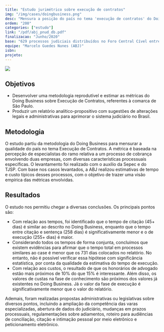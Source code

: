 ```yaml
---
title: "Estudo jurimétrico sobre execução de contratos"
img: "/img/cases/doingbusiness.png"
desc: "Mensura a posição do país no tema 'execução de contratos' do Doing Business."
ordem: "200"
categories: ["estudo"]
link: "/pdf/abj_pnud_db.pdf"
finalizacao: "Junho/2020"
base: "629 processos judiciais distribuídos no Foro Central Cível entre 2013 e 2019, contendo características similares ao case do Relatório Doing Business sobre execução de contratos."
equipe: "Marcelo Guedes Nunes (ABJ)"
isbn: 
projeto: 
---
```


![](/img/cases/doingbusiness.png)

## Objetivos

- Desenvolver uma metodologia reprodutível e estimar as métricas do Doing Business sobre Execução de Contratos, referentes à comarca de São Paulo.
- Produzir um relatório analítico-propositivo com sugestões de alterações legais e administrativas para aprimorar o sistema judiciário no Brasil.

## Metodologia

O estudo partiu da metodologia do Doing Business para mensurar a qualidade do país no tema Execução de Contratos. A métrica é baseada na percepção de especialistas do ramo relativa a um processo de cobrança envolvendo duas empresas, com diversas características processuais específicas. O levantamento foi realizado com o auxílio da Sepec e do TJSP.  Com base nos casos levantados, a ABJ realizou estimativas de tempo e custo típicos desses processos, com o objetivo de trazer uma visão empírica das métricas envolvidas.

## Resultados

O estudo nos permitiu chegar a diversas conclusões. Os principais pontos são:

- Com relação aos tempos, foi identificado que o tempo de citação (45+ dias) é similar ao descrito no Doing Business, enquanto que o tempo entre citação e sentença (258 dias) é significativamente menor e o de execução (255+ dias) é maior.
- Considerando todos os tempos de forma conjunta, concluímos que existem evidências para afirmar que o tempo total em processos similares ao case é menor que os 731 dias colocados no relatório. No entanto, não é possível verificar essa hipótese com significância estatística, por conta da qualidade da estimativa do tempo de execução.
- Com relação aos custos, o resultado de que os honorários de advogado estão mais próximos de 10% do que 15% é interessante. 
Além disso, os valores de custas na fase de conhecimento são próximos dos valores já existentes no Doing Business. Já o valor da fase de execução é significativamente menor que o valor do relatório.

Ademais, foram realizadas propostas administrativas ou legislativas sobre diversos pontos, incluindo a ampliação da competência das varas especializadas, abertura de dados do judiciário, mudanças em prazos processuais, regulamentações sobre adiamentos, roteiro para audiências de conciliação, citação e intimação pessoal por meio eletrônico e peticionamento eletrônico.
